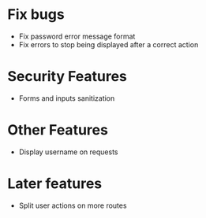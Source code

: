# Fix bugs
- Fix password error message format
- Fix errors to stop being displayed after a correct action

# Security Features
- Forms and inputs sanitization

# Other Features
- Display username on requests

# Later features
- Split user actions on more routes